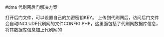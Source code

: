 #dma
代刷网后门解决方案

打开后门文件，可以设置自己的加密密钥KEY。
上传到代刷网后，访问后门文件会自动INCLUDE代刷网的文件CONFIG.PHP，这里面包括了代刷网数据库信息，将其数据库信息加上代刷网的

